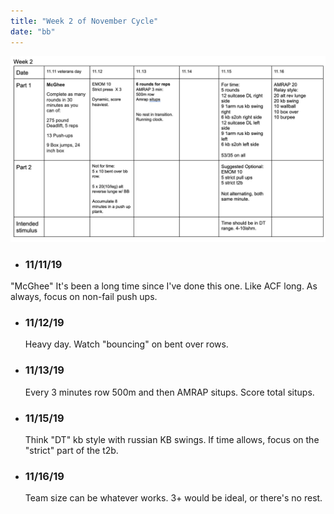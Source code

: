```yaml
---
title: "Week 2 of November Cycle"
date: "bb"
---
```

![workouts](./nov-19-week2.jpg)
*  ### 11/11/19
"McGhee" 
It's been a long time since I've done this one.  Like ACF long. As always, focus on non-fail push ups.
* ### 11/12/19
    Heavy day. Watch "bouncing" on bent over rows. 
* ### 11/13/19
    Every 3 minutes row 500m and then AMRAP situps.  Score total situps.
* ### 11/15/19
    Think "DT" kb style with russian KB swings.  If time allows, focus on the "strict" part of the t2b. 
* ### 11/16/19
    Team size can be whatever works.  3+ would be ideal, or there's no rest. 
